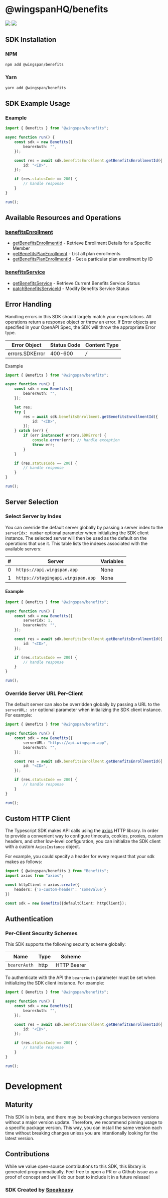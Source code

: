 # @wingspanHQ/benefits

<div align="left">
    <a href="https://speakeasyapi.dev/"><img src="https://custom-icon-badges.demolab.com/badge/-Built%20By%20Speakeasy-212015?style=for-the-badge&logoColor=FBE331&logo=speakeasy&labelColor=545454" /></a>
    <a href="https://github.com/wingspanHQ/client-sdk-typescript.git/actions"><img src="https://img.shields.io/github/actions/workflow/status/wingspanHQ/client-sdk-typescript/speakeasy_sdk_generation.yml?style=for-the-badge" /></a>
    
</div>

<!-- Start SDK Installation [installation] -->
## SDK Installation

### NPM

```bash
npm add @wingspan/benefits
```

### Yarn

```bash
yarn add @wingspan/benefits
```
<!-- End SDK Installation [installation] -->

<!-- Start SDK Example Usage [usage] -->
## SDK Example Usage

### Example

```typescript
import { Benefits } from "@wingspan/benefits";

async function run() {
    const sdk = new Benefits({
        bearerAuth: "",
    });

    const res = await sdk.benefitsEnrollment.getBenefitsEnrollmentId({
        id: "<ID>",
    });

    if (res.statusCode == 200) {
        // handle response
    }
}

run();

```
<!-- End SDK Example Usage [usage] -->

<!-- Start Available Resources and Operations [operations] -->
## Available Resources and Operations

### [benefitsEnrollment](docs/sdks/benefitsenrollment/README.md)

* [getBenefitsEnrollmentId](docs/sdks/benefitsenrollment/README.md#getbenefitsenrollmentid) - Retrieve Enrollment Details for a Specific Member
* [getBenefitsPlanEnrollment](docs/sdks/benefitsenrollment/README.md#getbenefitsplanenrollment) - List all plan enrollments
* [getBenefitsPlanEnrollmentId](docs/sdks/benefitsenrollment/README.md#getbenefitsplanenrollmentid) - Get a particular plan enrollment by ID

### [benefitsService](docs/sdks/benefitsservice/README.md)

* [getBenefitsService](docs/sdks/benefitsservice/README.md#getbenefitsservice) - Retrieve Current Benefits Service Status
* [patchBenefitsServiceId](docs/sdks/benefitsservice/README.md#patchbenefitsserviceid) - Modify Benefits Service Status
<!-- End Available Resources and Operations [operations] -->



<!-- Start Error Handling [errors] -->
## Error Handling

Handling errors in this SDK should largely match your expectations.  All operations return a response object or throw an error.  If Error objects are specified in your OpenAPI Spec, the SDK will throw the appropriate Error type.

| Error Object    | Status Code     | Content Type    |
| --------------- | --------------- | --------------- |
| errors.SDKError | 400-600         | */*             |

Example

```typescript
import { Benefits } from "@wingspan/benefits";

async function run() {
    const sdk = new Benefits({
        bearerAuth: "",
    });

    let res;
    try {
        res = await sdk.benefitsEnrollment.getBenefitsEnrollmentId({
            id: "<ID>",
        });
    } catch (err) {
        if (err instanceof errors.SDKError) {
            console.error(err); // handle exception
            throw err;
        }
    }

    if (res.statusCode == 200) {
        // handle response
    }
}

run();

```
<!-- End Error Handling [errors] -->



<!-- Start Server Selection [server] -->
## Server Selection

### Select Server by Index

You can override the default server globally by passing a server index to the `serverIdx: number` optional parameter when initializing the SDK client instance. The selected server will then be used as the default on the operations that use it. This table lists the indexes associated with the available servers:

| # | Server | Variables |
| - | ------ | --------- |
| 0 | `https://api.wingspan.app` | None |
| 1 | `https://stagingapi.wingspan.app` | None |

#### Example

```typescript
import { Benefits } from "@wingspan/benefits";

async function run() {
    const sdk = new Benefits({
        serverIdx: 1,
        bearerAuth: "",
    });

    const res = await sdk.benefitsEnrollment.getBenefitsEnrollmentId({
        id: "<ID>",
    });

    if (res.statusCode == 200) {
        // handle response
    }
}

run();

```


### Override Server URL Per-Client

The default server can also be overridden globally by passing a URL to the `serverURL: str` optional parameter when initializing the SDK client instance. For example:
```typescript
import { Benefits } from "@wingspan/benefits";

async function run() {
    const sdk = new Benefits({
        serverURL: "https://api.wingspan.app",
        bearerAuth: "",
    });

    const res = await sdk.benefitsEnrollment.getBenefitsEnrollmentId({
        id: "<ID>",
    });

    if (res.statusCode == 200) {
        // handle response
    }
}

run();

```
<!-- End Server Selection [server] -->



<!-- Start Custom HTTP Client [http-client] -->
## Custom HTTP Client

The Typescript SDK makes API calls using the [axios](https://axios-http.com/docs/intro) HTTP library.  In order to provide a convenient way to configure timeouts, cookies, proxies, custom headers, and other low-level configuration, you can initialize the SDK client with a custom `AxiosInstance` object.

For example, you could specify a header for every request that your sdk makes as follows:

```typescript
import { @wingspan/benefits } from "Benefits";
import axios from "axios";

const httpClient = axios.create({
    headers: {'x-custom-header': 'someValue'}
})

const sdk = new Benefits({defaultClient: httpClient});
```
<!-- End Custom HTTP Client [http-client] -->



<!-- Start Authentication [security] -->
## Authentication

### Per-Client Security Schemes

This SDK supports the following security scheme globally:

| Name         | Type         | Scheme       |
| ------------ | ------------ | ------------ |
| `bearerAuth` | http         | HTTP Bearer  |

To authenticate with the API the `bearerAuth` parameter must be set when initializing the SDK client instance. For example:
```typescript
import { Benefits } from "@wingspan/benefits";

async function run() {
    const sdk = new Benefits({
        bearerAuth: "",
    });

    const res = await sdk.benefitsEnrollment.getBenefitsEnrollmentId({
        id: "<ID>",
    });

    if (res.statusCode == 200) {
        // handle response
    }
}

run();

```
<!-- End Authentication [security] -->

<!-- Placeholder for Future Speakeasy SDK Sections -->

# Development

## Maturity

This SDK is in beta, and there may be breaking changes between versions without a major version update. Therefore, we recommend pinning usage
to a specific package version. This way, you can install the same version each time without breaking changes unless you are intentionally
looking for the latest version.

## Contributions

While we value open-source contributions to this SDK, this library is generated programmatically.
Feel free to open a PR or a Github issue as a proof of concept and we'll do our best to include it in a future release!

### SDK Created by [Speakeasy](https://docs.speakeasyapi.dev/docs/using-speakeasy/client-sdks)

